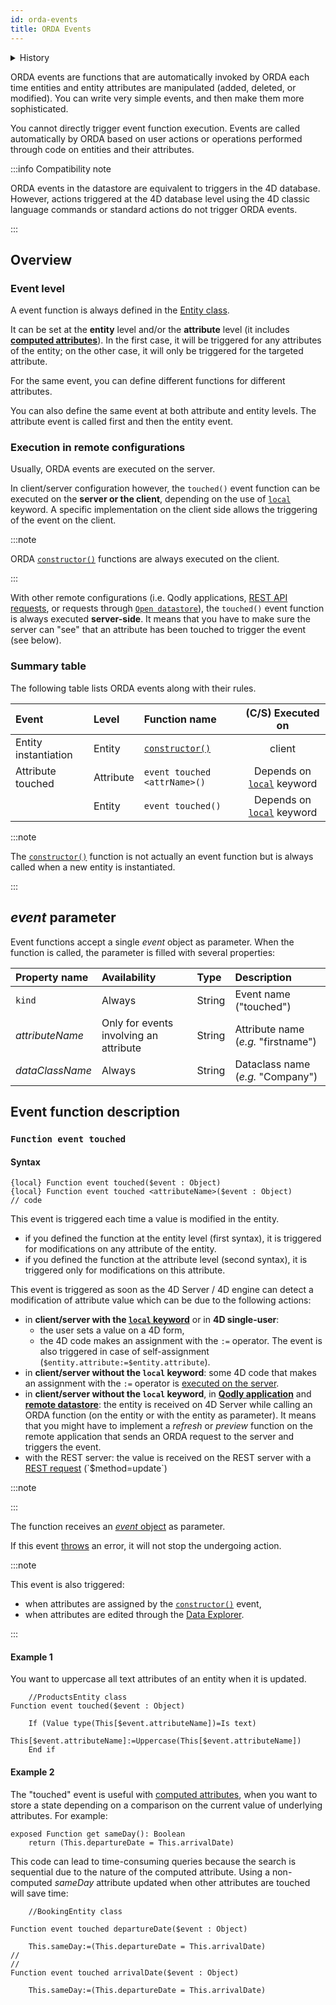 ```yaml
---
id: orda-events
title: ORDA Events
---
```


<details><summary>History</summary>

|Release|Changes|
|---|---|
|20 R10|Added
</details>


ORDA events are functions that are automatically invoked by ORDA each time entities and entity attributes are manipulated (added, deleted, or modified). You can write very simple events, and then make them more sophisticated.

You cannot directly trigger event function execution. Events are called automatically by ORDA based on user actions or operations performed through code on entities and their attributes.





:::info Compatibility note

ORDA events in the datastore are equivalent to triggers in the 4D database. However, actions triggered at the 4D database level using the 4D classic language commands or standard actions do not trigger ORDA events. 

:::


## Overview

### Event level

A event function is always defined in the [Entity class](../ORDA/ordaClasses.md#entity-class). 

It can be set at the **entity** level and/or the **attribute** level (it includes [**computed attributes**](../ORDA/ordaClasses.md#computed-attributes)). In the first case, it will be triggered for any attributes of the entity; on the other case, it will only be triggered for the targeted attribute. 

For the same event, you can define different functions for different attributes. 

You can also define the same event at both attribute and entity levels. The attribute event is called first and then the entity event.



### Execution in remote configurations

Usually, ORDA events are executed on the server. 

In client/server configuration however, the `touched()` event function can be executed on the **server or the client**, depending on the use of [`local`](../ORDA/ordaClasses.md#local-functions) keyword. A specific implementation on the client side allows the triggering of the event on the client. 

:::note

ORDA [`constructor()`](../ORDA/ordaClasses.md#class-constructor) functions are always executed on the client. 

:::

With other remote configurations (i.e. Qodly applications, [REST API requests](../REST/REST_requests.md), or requests through [`Open datastore`](../commands/open-datastore.md)), the `touched()` event function is always executed **server-side**. It means that you have to make sure the server can "see" that an attribute has been touched to trigger the event (see below). 


### Summary table

The following table lists ORDA events along with their rules. 

| Event  | Level    | Function name   |  (C/S) Executed on |
| :--------------- |:--------------- | :----- | :-----: |
| Entity instantiation  | Entity      |   [`constructor()`](./ordaClasses.md#class-constructor-1) |   client | 
| Attribute touched  | Attribute    |    `event touched <attrName>()`  | Depends on [`local`](../ORDA/ordaClasses.md#local-functions) keyword | 
|   | Entity   |   `event touched()`  | Depends on [`local`](../ORDA/ordaClasses.md#local-functions) keyword | 

:::note

The [`constructor()`](./ordaClasses.md#class-constructor-1) function is not actually an event function but is always called when a new entity is instantiated. 

:::

## *event* parameter

Event functions accept a single *event* object as parameter. When the function is called, the parameter is filled with several properties:

| Property name  | Availability  | Type        | Description        | 
| :--------------- |:---------------  |:--------------- | :--------------- | 
| `kind`  | Always   |    String  | Event name ("touched")          |    
| *attributeName*  | Only for events involving an attribute  |    String  |  Attribute name (*e.g.* "firstname")          |      
| *dataClassName*  | Always       |    String          |  Dataclass name (*e.g.* "Company")          |      


## Event function description


### `Function event touched`

#### Syntax

```4d
{local} Function event touched($event : Object)
{local} Function event touched <attributeName>($event : Object)
// code
```

This event is triggered each time a value is modified in the entity.

- if you defined the function at the entity level (first syntax), it is triggered for modifications on any attribute of the entity. 
- if you defined the function at the attribute level (second syntax), it is triggered only for modifications on this attribute.

This event is triggered as soon as the 4D Server / 4D engine can detect a modification of attribute value which can be due to the following actions:

- in **client/server with the [`local` keyword](../ORDA/ordaClasses.md#local-functions)** or in **4D single-user**:
    - the user sets a value on a 4D form,
    - the 4D code makes an assignment with the `:=` operator. The event is also triggered in case of self-assignment (`$entity.attribute:=$entity.attribute`).
- in **client/server without the `local` keyword**: some 4D code that makes an assignment with the `:=` operator is [executed on the server](../commands-legacy/execute-on-server.md).
- in **client/server without the `local` keyword**, in **[Qodly application](https://developer.qodly.com/docs)** and **[remote datastore](../commands/open-datastore.md)**: the entity is received on 4D Server while calling an ORDA function (on the entity or with the entity as parameter). It means that you might have to implement a *refresh* or *preview* function on the remote application that sends an ORDA request to the server and triggers the event.
- with the REST server: the value is received on the REST server with a [REST request](../REST/$method.md#methodupdate) (`$method=update`)

:::note


:::

The function receives an [*event* object](#event-parameter) as parameter. 

If this event [throws](../commands-legacy/throw.md) an error, it will not stop the undergoing action. 

:::note

This event is also triggered:
- when attributes are assigned by the [`constructor()`](#class-constructor) event,
- when attributes are edited through the [Data Explorer](../Admin/dataExplorer.md). 

:::

#### Example 1

You want to uppercase all text attributes of an entity when it is updated.


```4d
    //ProductsEntity class
Function event touched($event : Object)
	
	If (Value type(This[$event.attributeName])=Is text)
		This[$event.attributeName]:=Uppercase(This[$event.attributeName])
	End if 
```


#### Example 2

The "touched" event is useful with [computed attributes](../ORDA/ordaClasses.md#computed-attributes), when you want to store a state depending on a comparison on the current value of underlying attributes. For example:

```4d
exposed Function get sameDay(): Boolean
    return (This.departureDate = This.arrivalDate)
```

This code can lead to time-consuming queries because the search is sequential due to the nature of the computed attribute. Using a non-computed *sameDay* attribute updated when other attributes are touched will save time:

```4d
    //BookingEntity class

Function event touched departureDate($event : Object) 

    This.sameDay:=(This.departureDate = This.arrivalDate) 
//
//
Function event touched arrivalDate($event : Object) 

    This.sameDay:=(This.departureDate = This.arrivalDate)

```






